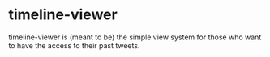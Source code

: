timeline-viewer
=========

timeline-viewer is (meant to be) the simple view system for those who want to have the access to their past tweets.